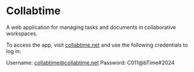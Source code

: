 # Collabtime

A web application for managing tasks and documents in collaborative workspaces.

To access the app, visit [collabtime.net](https://collabtime.net) and use the following credentials to log in:

Username: collabtime@collabtime.net
Password: C011@bTime#2024
